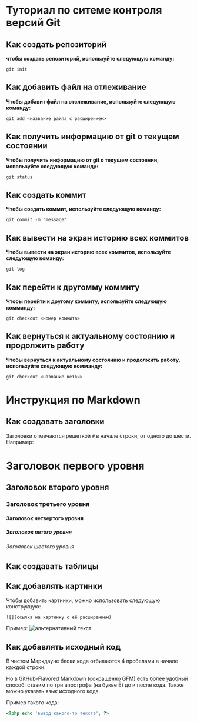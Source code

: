 # Туториал по ситеме контроля версий Git

## Kaк создать репозиторий 

**чтобы создать репозиторий, используйте следующую команду:**

```
git init
```

## Как добавить файл на отлеживание

**Чтобы добавит файл на отслеживание, используйте следующую команду:**

```
git add <название файла с расширением>
```
## Как получить информацию от git о текущем состоянии 

**Чтобы получить информацию от git о текущем состоянии, используйте следующую команду:**

```
git status
```
## Как создать коммит

**Чтобы создать коммит, используйте следующую команду:**

```
git commit -m "message"
```
## Как вывести на экран историю всех коммитов

**Чтобы вывести на экран историю всех коммитов, используйте следующую команду:**

```
git log
```
## Как перейти к другомму коммиту

**Чтобы перейти к другому коммиту, используйте следующую комманду:**

```
git checkout <номер коммита>
```
## Как вернуться к актуальному состоянию и продолжить работу

**Чтобы вернуться к актуальному состоянию и продолжить работу, используйте следующую комманду:**

```
git checkout <название ветви>
```

# Инструкция по Markdown

## Как создавать заголовки

Заголовки отмечаются решеткой `#` в начале строки, от
одного до шести. Например:
# Заголовок первого уровня 
## Заголовок второго уровня
### Заголовок третьего уровня  
#### Заголовок четвертого уровня
##### Заголовок пятого уровня
###### Заголовок шестого уровня 

## Как создавать таблицы

## Как добавлять картинки

Чтобы добавить картинки, можно использовать следующую конструкцую:
```
![](ссылка на картинку с её расширением)
```
Пример:
![альтернативный текст](https://img.freepik.com/free-photo/mountains-lake_1398-1150.jpg?w=2000)

## Как добавлять исходный код

В чистом Маркдауне блоки кода отбиваются 4 пробелами в
начале каждой строки.

Но в GitHub-Flavored Markdown (сокращенно GFM) есть
более удобный способ: ставим по три апострофа (на букве
Ё) до и после кода. Также можно указать язык исходного
кода.

Пример такого кода:

```php
<?php echo 'вывод какого-то текста'; ?>
```

